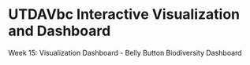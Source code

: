 # UTDAVbc Interactive Visualization and Dashboard
Week 15: Visualization Dashboard - Belly Button Biodiversity Dashboard
